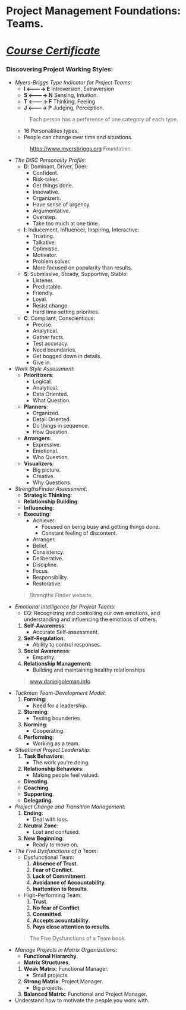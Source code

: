 # Project Management Foundations: Teams.
# [*Course Certificate*](https://www.linkedin.com/learning/certificates/eae579c651b9eb4c92eec84b49f3fff8e743c7559335daed9aeb13003d645a3b?u=60693444)

### Discovering Project Working Styles:
- *Myers-Briggs Type Indicator for Project Teams*:
    - **I <----> E** Introversion, Extraversion
    - **S <----> N** Sensing, Intuition.
    - **T <----> F** Thinking, Feeling
    - **J <----> P** Judging, Perception.
    > Each person has a perference of one category of each type.
    - 16 Personalities types.
    - People can change over time and situations.
    > https://www.myersbriggs.org Foundation.
- *The DiSC Personality Profile*: 
    - **D**: Dominant, Driver, Doer:
        - Confident.
        - Risk-taker.
        - Get things done.
        - Innovative.
        - Organizers.
        - Have sense of urgency.
        - Argumentative.
        - Overstep.
        - Take too much at one time.
    - **I**: Inducement, Influencer, Inspiring, Interactive:
        - Trusting.
        - Talkative.
        - Optimistic.
        - Motivator.
        - Problem solver.
        - More focused on popularity than results.
    - **S**: Submissive, Steady, Supportive, Stable: 
        - Listener.
        - Predictable.
        - Friendly.
        - Loyal.
        - Resist change.
        - Hard time setting priorities.
    - **C**: Compliant, Conscientious:
        - Precise.
        - Analytical.
        - Gather facts.
        - Test accuracy.
        - Need boundaries.
        - Get bogged down in details.
        - Give in.
- *Work Style Assessment*:
    - **Prioritizers**: 
        - Logical.
        - Analytical.
        - Data Oriented.
        - What Question.
    - **Planners**:
        - Organized.
        - Detail Oriented.
        - Do things in sequence.
        - How Question. 
    - **Arrangers**: 
        - Expressive.
        - Emotional.
        - Who Question.
    - **Visualizers**:
        - Big picture.
        - Creative.
        - Why Questions.
- *StrengthsFinder Assessment*:  
    - **Strategic Thinking**:
    - **Relationship Building**:
    - **Influencing**:
    - **Executing**:
        - Achiever:
            - Focused on being busy and getting things done.
            - Constant feeling of discontent.
        - Arranger.
        - Belief.
        - Consistency.
        - Deliberative.
        - Discipline.
        - Focus.
        - Responsibility.
        - Restorative.
    > Strengths Finder website.
- *Emotional Intelligence for Project Teams*:
    - EQ: Recognizing and controlling our own emotions, and understanding and influencing the emotions of others.
    1. **Self-Awareness**: 
        - Accurate Self-assessment.
    2. **Self-Regulation**:
        - Ability to control responses.
    3. **Social Awareness**:
        - Empathy.
    4. **Relationship Management**:
        - Building and maintaining healthy relationships
    > www.danielgoleman.info.
- *Tuckman Team-Development Model*:
    1. **Forming**:
        - Need for a leadership.
    2. **Storming**:
        - Testing bounderies.
    3. **Norming**: 
        - Cooperating.
    4. **Performing**:
        - Working as a team.
- *Situational Project Leadership*:
    1. **Task Behaviors**:
        - The work you're doing.
    2. **Relationship Behaviors**:
        - Making people feel valued. 
    - **Directing**.
    - **Coaching**.
    - **Supporting**.
    - **Delegating**.
- *Project Change and Transition Management*:
    1. **Ending**:
        - Deal with loss.
    2. **Neutral Zone**:
        - Lost and confused.
    3. **New Beginning**:
        - Ready to move on.
- *The Five Dysfunctions of a Team*:
    - Dysfunctional Team:
        1. **Absence of Trust**.
        2. **Fear of Conflict**.
        3. **Lack of Commitment**.
        4. **Avoidance of Accountability**.
        5. **Inattention to Results**.
    - High-Performing Team:
        1. **Trust**.
        2. **No fear of Conflict**.
        3. **Committed**.
        4. **Accepts acountability**.
        5. **Pays close attention to results**.
    > The Five Dysfunctions of a Team book. 
- *Manage Projects in Matrix Organizations*:
    - **Functional Hiararchy**.
    - **Matrix Structures**. 
    1. **Weak Matrix**: Functional Manager.
        - Small projects.
    2. **Strong Matrix**: Project Manager.
        - Big projects.
    3. **Balanced Matrix**: Functional and Project Manager. 
- Understand how to motivate the people you work with. 
    
    



